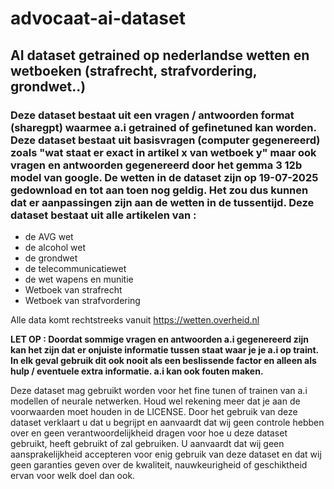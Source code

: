 # advocaat-ai-dataset
## AI dataset getrained op nederlandse wetten en wetboeken (strafrecht, strafvordering, grondwet..)



### Deze dataset bestaat uit een vragen / antwoorden format (sharegpt) waarmee a.i getrained of gefinetuned kan worden. Deze dataset bestaat uit basisvragen (computer gegenereerd) zoals "wat staat er exact in artikel x van wetboek y" maar ook vragen en antwoorden gegenereerd door het gemma 3 12b model van google. De wetten in de dataset zijn op 19-07-2025 gedownload en tot aan toen nog geldig. Het zou dus kunnen dat er aanpassingen zijn aan de wetten in de tussentijd. Deze dataset bestaat uit alle artikelen van :

- de AVG wet
- de alcohol wet
- de grondwet
- de telecommunicatiewet
- de wet wapens en munitie
- Wetboek van strafrecht
- Wetboek van strafvordering

Alle data komt rechtstreeks vanuit https://wetten.overheid.nl


**LET OP : Doordat sommige vragen en antwoorden a.i gegenereerd zijn kan het zijn dat er onjuiste informatie tussen staat waar je je a.i op traint. In elk geval gebruik dit ook nooit als een beslissende factor en alleen als hulp / eventuele extra informatie. a.i kan ook fouten maken.**




Deze dataset mag gebruikt worden voor het fine tunen of trainen van a.i modellen of neurale netwerken. Houd wel rekening meer dat je aan de voorwaarden moet houden in de LICENSE. Door het gebruik van deze dataset verklaart u dat u begrijpt en aanvaardt dat wij geen controle hebben over en geen verantwoordelijkheid dragen voor hoe u deze dataset gebruikt, heeft gebruikt of zal gebruiken. U aanvaardt dat wij geen aansprakelijkheid accepteren voor enig gebruik van deze dataset en dat wij geen garanties geven over de kwaliteit, nauwkeurigheid of geschiktheid ervan voor welk doel dan ook.

